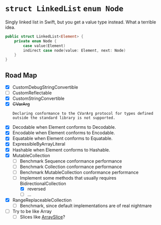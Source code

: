 # `struct LinkedList` `enum Node`

Singly linked list in Swift, but you get a value type instead. What a terrible idea.

```swift
public struct LinkedList<Element> {
    private enum Node {
        case value(Element)
        indirect case node(value: Element, next: Node)
    }
}
```

## Road Map

 - [x] CustomDebugStringConvertible
 - [ ] CustomReflectable
 - [x] CustomStringConvertible
 - [x] ~~CVarArg~~
    ```
    Declaring conformance to the CVarArg protocol for types defined outside the standard library is not supported.
    ```
 - [x] Decodable when Element conforms to Decodable.
 - [x] Encodable when Element conforms to Encodable.
 - [x] Equatable when Element conforms to Equatable.
 - [x] ExpressibleByArrayLiteral
 - [x] Hashable when Element conforms to Hashable.
 - [x] MutableCollection
    - [ ] Benchmark Sequence conformance performance
    - [ ] Benchmark Collection conformance performance
    - [ ] Benchmark MutableCollection conformance performance
    - [ ] Implement some methods that usually requires BidirectionalCollection
        - [x] reversed
        - [ ] ...
 - [x] RangeReplaceableCollection
     - [ ] Benchmark, since default implementations are of real nightmare
- [ ] Try to be like Array
    - [ ] Slices like [ArraySlice](https://github.com/apple/swift/blob/master/stdlib/public/core/ArraySlice.swift)?

